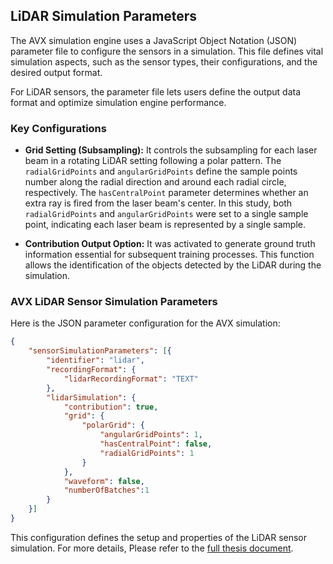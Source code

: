 ## LiDAR Simulation Parameters

The AVX simulation engine uses a JavaScript Object Notation (JSON) parameter file to configure the sensors in a simulation. This file defines vital simulation aspects, such as the sensor types, their configurations, and the desired output format.

For LiDAR sensors, the parameter file lets users define the output data format and optimize simulation engine performance.
### Key Configurations

- **Grid Setting (Subsampling):** It controls the subsampling for each laser beam in a rotating LiDAR setting following a polar pattern. The `radialGridPoints` and `angularGridPoints` define the sample points number along the radial direction and around each radial circle, respectively. The `hasCentralPoint` parameter determines whether an extra ray is fired from the laser beam's center. In this study, both `radialGridPoints` and `angularGridPoints` were set to a single sample point, indicating each laser beam is represented by a single sample.

- **Contribution Output Option:** It was activated to generate ground truth information essential for subsequent training processes. This function allows the identification of the objects detected by the LiDAR during the simulation. 

### AVX LiDAR Sensor Simulation Parameters

Here is the JSON parameter configuration for the AVX simulation:

```json
{
    "sensorSimulationParameters": [{
        "identifier": "lidar",
        "recordingFormat": {
            "lidarRecordingFormat": "TEXT"
        },
        "lidarSimulation": {
            "contribution": true,
            "grid": {
                "polarGrid": {
                    "angularGridPoints": 1,
                    "hasCentralPoint": false,
                    "radialGridPoints": 1
                }
            },
            "waveform": false,
            "numberOfBatches":1
        }
    }]
}
```

This configuration defines the setup and properties of the LiDAR sensor simulation. For more details, Please refer to the [full thesis document](../../aydin_uzun_ms_thesis.pdf).